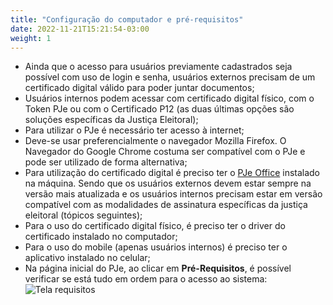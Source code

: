 ```yaml
---
title: "Configuração do computador e pré-requisitos"
date: 2022-11-21T15:21:54-03:00
weight: 1
---
```


+ Ainda que o acesso para usuários previamente cadastrados seja possível com uso de login e senha, usuários externos precisam de um certificado digital válido para poder juntar documentos;
+ Usuários internos podem acessar com certificado digital físico, com o Token PJe ou com o Certificado P12 (as duas últimas opções são soluções específicas da Justiça Eleitoral);
+ Para utilizar o PJe é necessário ter acesso à internet;
+ Deve-se usar preferencialmente o navegador Mozilla Firefox. O Navegador do Google Chrome costuma ser compatível com o PJe e pode ser utilizado de forma alternativa;
+ Para utilização do certificado digital é preciso ter o [PJe Office](https://pjeoffice.trf3.jus.br/) instalado na máquina. Sendo que os usuários externos devem estar sempre na versão mais atualizada e os usuários internos precisam estar em versão compatível com as modalidades de assinatura específicas da justiça eleitoral (tópicos seguintes);
+ Para o uso do certificado digital físico, é preciso ter o driver do certificado instalado no computador;
+ Para o uso do mobile (apenas usuários internos) é preciso ter o aplicativo instalado no celular;
+ Na página inicial do PJe, ao clicar em **Pré-Requisitos**, é possível verificar se está tudo em ordem para o acesso ao sistema:
![Tela requisitos](/imagens/requisitos.jpg)
